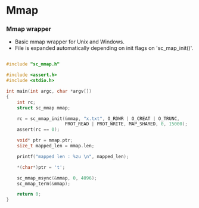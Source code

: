 # Mmap

### Mmap wrapper 

- Basic mmap wrapper for Unix and Windows.
- File is expanded automatically depending on init flags on 'sc_map_init()'.

```c

#include "sc_mmap.h"

#include <assert.h>
#include <stdio.h>

int main(int argc, char *argv[])
{
    int rc;
    struct sc_mmap mmap;

    rc = sc_mmap_init(&mmap, "x.txt", O_RDWR | O_CREAT | O_TRUNC,
                      PROT_READ | PROT_WRITE, MAP_SHARED, 0, 15000);
    assert(rc == 0);

    void* ptr = mmap.ptr;
    size_t mapped_len = mmap.len;

    printf("mapped len : %zu \n", mapped_len);

    *(char*)ptr = 't';

    sc_mmap_msync(&mmap, 0, 4096);
    sc_mmap_term(&mmap);

    return 0;
}
```

